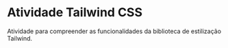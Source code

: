 # Atividade Tailwind CSS

Atividade para compreender as funcionalidades da biblioteca de estilização Tailwind.
